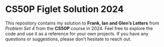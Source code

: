 # CS50P Figlet Solution 2024

This repository contains my solution to **Frank, Ian and Glen’s Letters** from _Problem Set 4_ from the **CS50P** course in 2024.
Feel free to explore the code and use it as a reference for your own projects. If you have any questions or suggestions, please don't hesitate to reach out.

